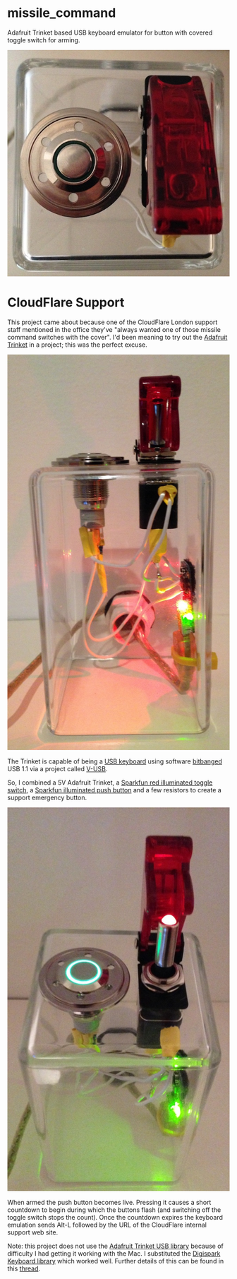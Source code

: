 missile_command
===============

Adafruit Trinket based USB keyboard emulator for button with covered toggle switch for arming.

![1](img/IMG_4825.JPG?raw=true)

CloudFlare Support
==================

This project came about because one of the CloudFlare London support
staff mentioned in the office they've "always wanted one of those
missile command switches with the cover". I'd been meaning to try out
the [Adafruit Trinket](http://www.adafruit.com/products/1501) in a
project; this was the perfect excuse.

![1](img/IMG_4826.JPG?raw=true)

The Trinket is capable of being a [USB
keyboard](https://github.com/adafruit/Adafruit-Trinket-USB/) using
software [bitbanged](https://en.wikipedia.org/wiki/Bit-banging) USB
1.1 via a project called
[V-USB](http://www.obdev.at/products/vusb/index.html). 

So, I combined a 5V Adafruit Trinket, a [Sparkfun red illuminated
toggle switch](https://www.sparkfun.com/products/11310), a [Sparkfun
illuminated push button](https://www.sparkfun.com/products/11968) and
a few resistors to create a support emergency button.

![1](img/IMG_4827.JPG?raw=true)

When armed the push button becomes live. Pressing it causes a short
countdown to begin during which the buttons flash (and switching off
the toggle switch stops the count). Once the countdown expires the
keyboard emulation sends Alt-L followed by the URL of the CloudFlare
internal support web site.

Note: this project does not use the [Adafruit Trinket USB
library](https://github.com/adafruit/Adafruit-Trinket-USB/) because of
difficulty I had getting it working with the Mac. I substituted the
[Digispark Keyboard
library](https://github.com/digistump/DigisparkArduinoIntegration/tree/master/libraries/DigisparkKeyboard)
which worked well. Further details of this can be found in this
[thread](http://forums.adafruit.com/viewtopic.php?f=52&t=46422).